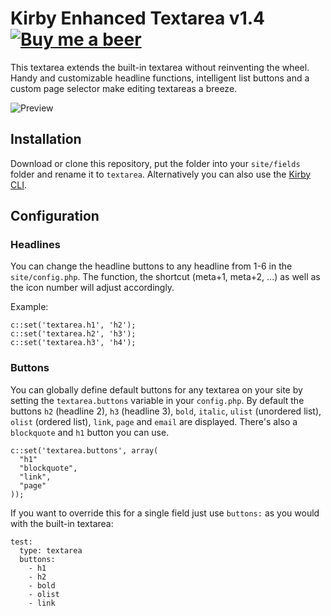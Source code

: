 # Kirby Enhanced Textarea v1.4 [![Buy me a beer](https://cloud.githubusercontent.com/assets/7975568/26115448/4ea04b10-3a60-11e7-97f0-d3aae813445f.png)](https://www.paypal.me/medienbaecker)

This textarea extends the built-in textarea without reinventing the wheel. Handy and customizable headline functions, intelligent list buttons and a custom page selector make editing textareas a breeze.

![Preview](https://cloud.githubusercontent.com/assets/7975568/26114866/b3d1ee64-3a5e-11e7-8da6-0154f5e3399f.gif)

## Installation

Download or clone this repository, put the folder into your `site/fields` folder and rename it to `textarea`. Alternatively you can also use the [Kirby CLI](https://github.com/getkirby/cli).

## Configuration

### Headlines

You can change the headline buttons to any headline from 1-6 in the `site/config.php`. The function, the shortcut (meta+1, meta+2, ...) as well as the icon number will adjust accordingly.

Example:
````
c::set('textarea.h1', 'h2');
c::set('textarea.h2', 'h3');
c::set('textarea.h3', 'h4');
````

### Buttons

You can globally define default buttons for any textarea on your site by setting the `textarea.buttons` variable in your `config.php`. By default the buttons `h2` (headline 2), `h3` (headline 3), `bold`, `italic`, `ulist` (unordered list), `olist` (ordered list), `link`, `page` and `email` are displayed. There's also a `blockquote` and `h1` button you can use.

````
c::set('textarea.buttons', array(
  "h1"
  "blockquote",
  "link",
  "page"
));
````


If you want to override this for a single field just use `buttons:` as you would with the built-in textarea:

````
test:
  type: textarea
  buttons:
    - h1
    - h2
    - bold
    - olist
    - link
````
